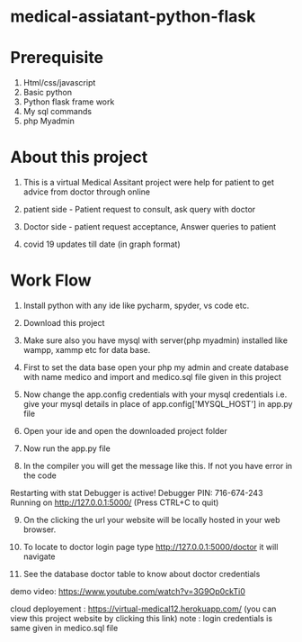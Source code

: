 # medical-assiatant-python-flask

# Prerequisite
1. Html/css/javascript
2. Basic python
3. Python flask frame work
4. My sql commands 
5. php Myadmin 


# About this project

1. This is a virtual Medical Assitant project were help for patient to get advice from doctor through online

2. patient side - Patient request to consult, ask query with doctor

3. Doctor side - patient request acceptance, Answer queries to patient

4. covid 19 updates till date (in graph format)




# Work Flow
1. Install python with any ide like pycharm, spyder, vs code etc.

2. Download this project

3. Make sure also you have mysql with server(php myadmin) installed like wampp, xammp etc for data base.

4. First to set the data base open your php my admin and create database with name medico and import and medico.sql file given in this project

5. Now change the app.config credentials with your mysql credentials i.e. give your mysql details in place of app.config['MYSQL_HOST']  in app.py file

6. Open your ide and open the downloaded project folder 

7. Now run the app.py file

8. In the compiler you will get the message like this. If not you have error in the code

Restarting with stat Debugger is active! Debugger PIN: 716-674-243 Running on http://127.0.0.1:5000/ (Press CTRL+C to quit)

9. On the clicking the url your website will be locally hosted in your web browser.

10. To locate to doctor login page type http://127.0.0.1:5000/doctor it will navigate

11. See the database doctor table to know about doctor credentials


demo video: https://www.youtube.com/watch?v=3G9Op0ckTi0

cloud deployement : https://virtual-medical12.herokuapp.com/  (you can view this project website by clicking this link) note : login credentials is same given in medico.sql file

